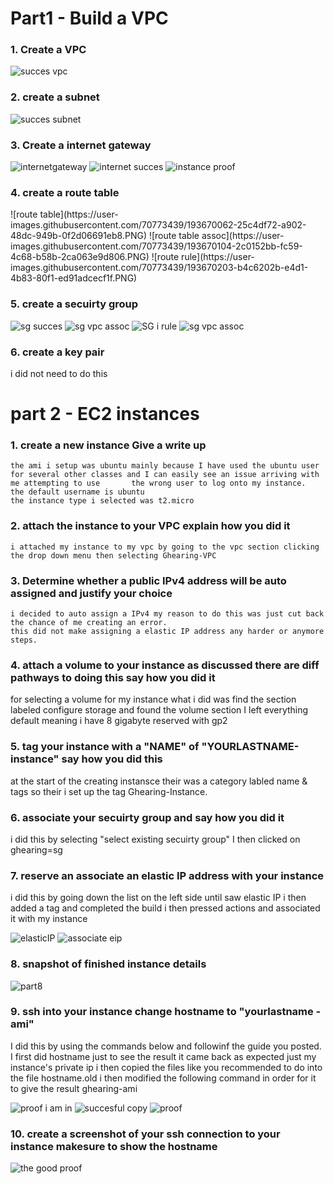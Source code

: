 <h1>Part1 - Build a VPC</h1> 

<h3>1. Create a VPC</h3>

![succes vpc](https://user-images.githubusercontent.com/70773439/193670729-8b316b2e-80a5-4a35-81d1-88b773ea87c0.PNG)

<h3>2. create a subnet</h3>

![succes subnet](https://user-images.githubusercontent.com/70773439/193670787-be9c816e-2b3b-4365-8262-a170eab21888.PNG)

<h3>3. Create a internet gateway</h3>

![internetgateway](https://user-images.githubusercontent.com/70773439/193670381-e1137ede-72fe-4fa3-a0f6-35a054c858d6.PNG)
![internet succes](https://user-images.githubusercontent.com/70773439/193670454-8f6a153f-a073-4ef5-ba70-03a2e1da1d5d.PNG)
![instance proof](https://user-images.githubusercontent.com/70773439/193670547-8879d2fa-71d2-4c25-b9c3-f4940b6e7b08.PNG)

<h3>4. create a route table</h3> 
![route table](https://user-images.githubusercontent.com/70773439/193670062-25c4df72-a902-48dc-949b-0f2d06691eb8.PNG)
![route table assoc](https://user-images.githubusercontent.com/70773439/193670104-2c0152bb-fc59-4c68-b58b-2ca063e9d806.PNG)
![route rule](https://user-images.githubusercontent.com/70773439/193670203-b4c6202b-e4d1-4b83-80f1-ed91adcecf1f.PNG)

<h3>5. create a secuirty group</h3>
 
![sg succes](https://user-images.githubusercontent.com/70773439/193669170-2db08745-45e1-415e-b2c2-5458ab69c64f.PNG)
![sg vpc assoc](https://user-images.githubusercontent.com/70773439/193669189-173bce3c-688c-411c-ae12-6369d40b29c0.PNG)
![SG i rule](https://user-images.githubusercontent.com/70773439/193669751-86f59dfd-4558-4619-b046-0c09049c4406.PNG)
![sg vpc assoc](https://user-images.githubusercontent.com/70773439/193669852-2c56e3d7-40a9-4083-9698-e8201c9973b2.PNG)


<h3>6. create a key pair</h3>

   i did not need to do this 


<h1>part 2 - EC2 instances</h1> 

<h3>1. create a new instance Give a write up</h3> 
  
    the ami i setup was ubuntu mainly because I have used the ubuntu user for several other classes and I can easily see an issue arriving with me attempting to use       the wrong user to log onto my instance. 
    the default username is ubuntu
    the instance type i selected was t2.micro

<h3>2. attach the instance to your VPC explain how you did it</h3> 
   
    i attached my instance to my vpc by going to the vpc section clicking the drop down menu then selecting Ghearing-VPC

<h3>3. Determine whether a public IPv4 address will be auto assigned and justify your choice</h3> 
  
    i decided to auto assign a IPv4 my reason to do this was just cut back the chance of me creating an error.
    this did not make assigning a elastic IP address any harder or anymore steps.

<h3>4. attach a volume to your instance as discussed there are diff pathways to doing this say how you did it</h3>

   for selecting a volume for my instance what i did was find the section labeled configure storage and found the volume section I left everything default meaning i      have 8 gigabyte reserved with gp2 

<h3>5. tag your instance with a "NAME" of "YOURLASTNAME-instance" say how you did this </h3>

   at the start of the creating instansce their was a category labled name & tags so their i set up the tag Ghearing-Instance.

<h3>6. associate your secuirty group and say how you did it</h3>

   i did this by selecting "select existing secuirty group" I then clicked on ghearing=sg

<h3>7. reserve an associate an elastic IP address with your instance</h3>

   i did this by going down the list on the left side until saw elastic IP i then added a tag and completed the build i then pressed actions and associated it with my    instance  

![elasticIP](https://user-images.githubusercontent.com/70773439/193668717-559fc0ca-1a1e-4804-a866-53809e517847.PNG)
![associate eip](https://user-images.githubusercontent.com/70773439/193668743-c8841bf7-d69c-4dff-94e5-b3fca502e456.PNG)


<h3>8. snapshot of finished instance details</h3>

![part8](https://user-images.githubusercontent.com/70773439/193668603-31535bfd-ed14-42fb-b104-3dcc651690e9.PNG)

<h3>9. ssh into your instance change hostname to "yourlastname -ami"</h3>

   I did this by using the commands below and followinf the guide you posted. I first did hostname just to see the result it came back as expected just my instance's      private ip i then copied the files like you recommended to do into the file hostname.old i then modified the following command in order for it to give the result      ghearing-ami

![proof i am in](https://user-images.githubusercontent.com/70773439/193723814-a04b2713-f972-41e0-9b03-3d3f3755f5c5.PNG)
![succesful copy](https://user-images.githubusercontent.com/70773439/193724093-63548b1e-0094-4c05-833f-e4dd7678949f.PNG)
![proof](https://user-images.githubusercontent.com/70773439/193723909-4f38a52e-fb04-48ce-8222-4ab3e1dfa6c6.PNG)

<h3>10. create a screenshot of your ssh connection to your instance makesure to show the hostname</h3>

![the good proof](https://user-images.githubusercontent.com/70773439/193726277-529a7472-86f6-4490-934c-92c93a27a3ba.PNG)

